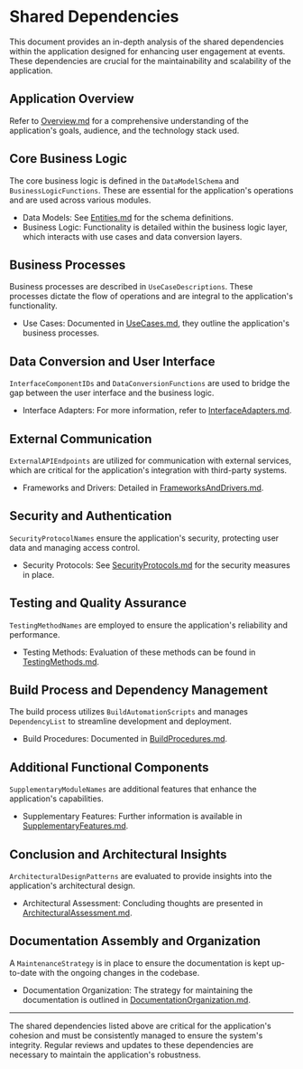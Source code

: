 # Shared Dependencies

This document provides an in-depth analysis of the shared dependencies within the application designed for enhancing user engagement at events. These dependencies are crucial for the maintainability and scalability of the application.

## Application Overview

Refer to [Overview.md](../Introduction/Overview.md) for a comprehensive understanding of the application's goals, audience, and the technology stack used.

## Core Business Logic

The core business logic is defined in the `DataModelSchema` and `BusinessLogicFunctions`. These are essential for the application's operations and are used across various modules.

- Data Models: See [Entities.md](../Core%20Business%20Logic/Entities.md) for the schema definitions.
- Business Logic: Functionality is detailed within the business logic layer, which interacts with use cases and data conversion layers.

## Business Processes

Business processes are described in `UseCaseDescriptions`. These processes dictate the flow of operations and are integral to the application's functionality.

- Use Cases: Documented in [UseCases.md](../Business%20Processes/UseCases.md), they outline the application's business processes.

## Data Conversion and User Interface

`InterfaceComponentIDs` and `DataConversionFunctions` are used to bridge the gap between the user interface and the business logic.

- Interface Adapters: For more information, refer to [InterfaceAdapters.md](../Data%20Conversion%20and%20User%20Interface/InterfaceAdapters.md).

## External Communication

`ExternalAPIEndpoints` are utilized for communication with external services, which are critical for the application's integration with third-party systems.

- Frameworks and Drivers: Detailed in [FrameworksAndDrivers.md](../External%20Communication/FrameworksAndDrivers.md).

## Security and Authentication

`SecurityProtocolNames` ensure the application's security, protecting user data and managing access control.

- Security Protocols: See [SecurityProtocols.md](../Security%20and%20Authentication/SecurityProtocols.md) for the security measures in place.

## Testing and Quality Assurance

`TestingMethodNames` are employed to ensure the application's reliability and performance.

- Testing Methods: Evaluation of these methods can be found in [TestingMethods.md](../Testing%20and%20Quality%20Assurance/TestingMethods.md).

## Build Process and Dependency Management

The build process utilizes `BuildAutomationScripts` and manages `DependencyList` to streamline development and deployment.

- Build Procedures: Documented in [BuildProcedures.md](../Build%20Process%20and%20Dependency%20Management/BuildProcedures.md).

## Additional Functional Components

`SupplementaryModuleNames` are additional features that enhance the application's capabilities.

- Supplementary Features: Further information is available in [SupplementaryFeatures.md](../Additional%20Functional%20Components/SupplementaryFeatures.md).

## Conclusion and Architectural Insights

`ArchitecturalDesignPatterns` are evaluated to provide insights into the application's architectural design.

- Architectural Assessment: Concluding thoughts are presented in [ArchitecturalAssessment.md](../Conclusion%20and%20Architectural%20Insights/ArchitecturalAssessment.md).

## Documentation Assembly and Organization

A `MaintenanceStrategy` is in place to ensure the documentation is kept up-to-date with the ongoing changes in the codebase.

- Documentation Organization: The strategy for maintaining the documentation is outlined in [DocumentationOrganization.md](../Documentation%20Assembly%20and%20Organization/DocumentationOrganization.md).

---

The shared dependencies listed above are critical for the application's cohesion and must be consistently managed to ensure the system's integrity. Regular reviews and updates to these dependencies are necessary to maintain the application's robustness.